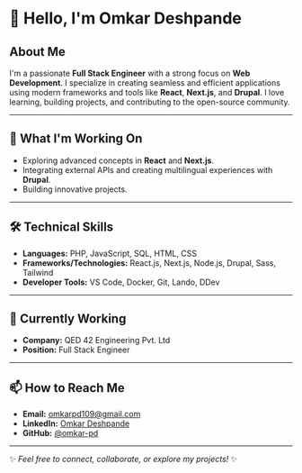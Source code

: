# 👋 Hello, I'm Omkar Deshpande

## About Me
I'm a passionate **Full Stack Engineer** with a strong focus on **Web Development**. I specialize in creating seamless and efficient applications using modern frameworks and tools like **React**, **Next.js**, and **Drupal**. I love learning, building projects, and contributing to the open-source community.

---

## 🔭 What I'm Working On
- Exploring advanced concepts in **React** and **Next.js**.
- Integrating external APIs and creating multilingual experiences with **Drupal**.
- Building innovative projects.

---

## 🛠️ Technical Skills
- **Languages:** PHP, JavaScript, SQL, HTML, CSS
- **Frameworks/Technologies:** React.js, Next.js, Node.js, Drupal, Sass, Tailwind
- **Developer Tools:** VS Code, Docker, Git, Lando, DDev

---

## 🏢 Currently Working
- **Company:** QED 42 Engineering Pvt. Ltd
- **Position:** Full Stack Engineer

---

## 📫 How to Reach Me
- **Email:** [omkarpd109@gmail.com](mailto:omkarpd109@gmail.com)
- **LinkedIn:** [Omkar Deshpande](https://www.linkedin.com/in/omkar-pd/)
- **GitHub:** [@omkar-pd](https://github.com/omkar-pd)

---

✨ *Feel free to connect, collaborate, or explore my projects!* ✨


<!---
omkar-pd/omkar-pd is a ✨ special ✨ repository because its `README.md` (this file) appears on your GitHub profile.
You can click the Preview link to take a look at your changes.
--->
